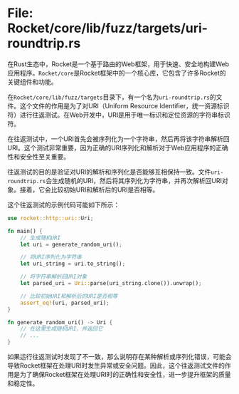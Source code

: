 # File: Rocket/core/lib/fuzz/targets/uri-roundtrip.rs

在Rust生态中，Rocket是一个基于路由的Web框架，用于快速、安全地构建Web应用程序。`Rocket/core`是Rocket框架中的一个核心库，它包含了许多Rocket的关键组件和功能。

在`Rocket/core/lib/fuzz/targets`目录下，有一个名为`uri-roundtrip.rs`的文件。这个文件的作用是为了对URI（Uniform Resource Identifier，统一资源标识符）进行往返测试。在Web开发中，URI是用于唯一标识和定位资源的字符串标识符。

在往返测试中，一个URI首先会被序列化为一个字符串，然后再将该字符串解析回URI。这个测试非常重要，因为正确的URI序列化和解析对于Web应用程序的正确性和安全性至关重要。

往返测试的目的是验证对URI的解析和序列化是否能够互相保持一致。文件`uri-roundtrip.rs`会生成随机的URI，然后将其序列化为字符串，并再次解析回URI对象。接着，它会比较初始URI和解析后的URI是否相等。

这个往返测试的示例代码可能如下所示：

```rust
use rocket::http::uri::Uri;

fn main() {
    // 生成随机URI
    let uri = generate_random_uri();

    // 将URI序列化为字符串
    let uri_string = uri.to_string();

    // 将字符串解析回URI对象
    let parsed_uri = Uri::parse(uri_string.clone()).unwrap();

    // 比较初始URI和解析后的URI是否相等
    assert_eq!(uri, parsed_uri);
}

fn generate_random_uri() -> Uri {
    // 在这里生成随机URI，并返回它
    // ...
}
```

如果运行往返测试时发现了不一致，那么说明存在某种解析或序列化错误，可能会导致Rocket框架在处理URI时发生异常或安全问题。因此，这个往返测试文件的作用是为了确保Rocket框架在处理URI时的正确性和安全性，进一步提升框架的质量和稳定性。

